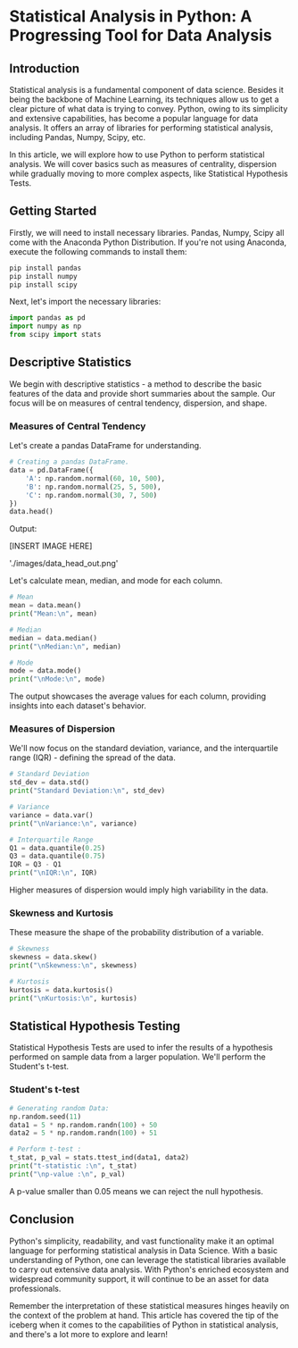 # Statistical Analysis in Python: A Progressing Tool for Data Analysis

## Introduction

Statistical analysis is a fundamental component of data science. Besides it being the backbone of Machine Learning, its techniques allow us to get a clear picture of what data is trying to convey. Python, owing to its simplicity and extensive capabilities, has become a popular language for data analysis. It offers an array of libraries for performing statistical analysis, including Pandas, Numpy, Scipy, etc. 

In this article, we will explore how to use Python to perform statistical analysis. We will cover basics such as measures of centrality, dispersion while gradually moving to more complex aspects, like Statistical Hypothesis Tests. 

## Getting Started

Firstly, we will need to install necessary libraries. Pandas, Numpy, Scipy all come with the Anaconda Python Distribution. If you're not using Anaconda, execute the following commands to install them:

```bash
pip install pandas
pip install numpy
pip install scipy
```
Next, let's import the necessary libraries:

```python
import pandas as pd
import numpy as np
from scipy import stats
```

## Descriptive Statistics

We begin with descriptive statistics - a method to describe the basic features of the data and provide short summaries about the sample. Our focus will be on measures of central tendency, dispersion, and shape.

### Measures of Central Tendency

Let's create a pandas DataFrame for understanding.

```python
# Creating a pandas DataFrame.
data = pd.DataFrame({
    'A': np.random.normal(60, 10, 500),
    'B': np.random.normal(25, 5, 500),
    'C': np.random.normal(30, 7, 500)
})
data.head()
```

Output:

[INSERT IMAGE HERE]

'./images/data_head_out.png'

Let's calculate mean, median, and mode for each column.

```python
# Mean
mean = data.mean()
print("Mean:\n", mean) 

# Median
median = data.median()
print("\nMedian:\n", median)

# Mode
mode = data.mode()
print("\nMode:\n", mode)
```

The output showcases the average values for each column, providing insights into each dataset's behavior.

### Measures of Dispersion

We'll now focus on the standard deviation, variance, and the interquartile range (IQR) - defining the spread of the data.

```python
# Standard Deviation
std_dev = data.std()
print("Standard Deviation:\n", std_dev) 

# Variance
variance = data.var()
print("\nVariance:\n", variance)

# Interquartile Range
Q1 = data.quantile(0.25)
Q3 = data.quantile(0.75)
IQR = Q3 - Q1
print("\nIQR:\n", IQR)
```

Higher measures of dispersion would imply high variability in the data.

### Skewness and Kurtosis

These measure the shape of the probability distribution of a variable.

```python
# Skewness
skewness = data.skew()
print("\nSkewness:\n", skewness)

# Kurtosis
kurtosis = data.kurtosis()
print("\nKurtosis:\n", kurtosis)
```

## Statistical Hypothesis Testing

Statistical Hypothesis Tests are used to infer the results of a hypothesis performed on sample data from a larger population. We'll perform the Student's t-test.

### Student's t-test

```python
# Generating random Data:
np.random.seed(11)
data1 = 5 * np.random.randn(100) + 50
data2 = 5 * np.random.randn(100) + 51

# Perform t-test :
t_stat, p_val = stats.ttest_ind(data1, data2)
print("t-statistic :\n", t_stat)
print("\np-value :\n", p_val)
```

A p-value smaller than 0.05 means we can reject the null hypothesis.

## Conclusion

Python's simplicity, readability, and vast functionality make it an optimal language for performing statistical analysis in Data Science. With a basic understanding of Python, one can leverage the statistical libraries available to carry out extensive data analysis. With Python's enriched ecosystem and widespread community support, it will continue to be an asset for data professionals.

Remember the interpretation of these statistical measures hinges heavily on the context of the problem at hand. This article has covered the tip of the iceberg when it comes to the capabilities of Python in statistical analysis, and there's a lot more to explore and learn!
